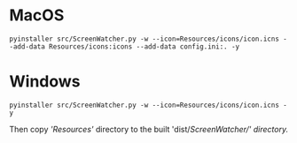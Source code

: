 # MacOS

```shell
pyinstaller src/ScreenWatcher.py -w --icon=Resources/icons/icon.icns --add-data Resources/icons:icons --add-data config.ini:. -y
```

# Windows

```shell
pyinstaller src/ScreenWatcher.py -w --icon=Resources/icons/icon.icns -y
```

Then copy *'Resources'* directory to the built 'dist/*ScreenWatcher/' directory.*
